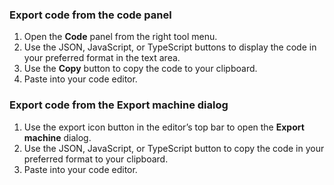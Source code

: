 ### Export code from the code panel

1. Open the **Code** panel from the right tool menu.
2. Use the JSON, JavaScript, or TypeScript buttons to display the code in your preferred format in the text area.
3. Use the **Copy** button to copy the code to your clipboard.
3. Paste into your code editor.

### Export code from the Export machine dialog

1. Use the export icon button in the editor’s top bar to open the **Export machine** dialog.
2. Use the JSON, JavaScript, or TypeScript button to copy the code in your preferred format to your clipboard.
3. Paste into your code editor.